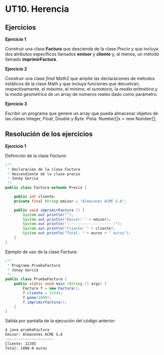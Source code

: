 # UT10. Herencia

## Ejercicios

__Ejercicio 1__

Construir una clase __Factura__ que descienda de la clase _Precio_ y que incluya dos atributos específicos llamados __emisor__ y __cliente__ y, al menos, un método llamado __imprimirFactura__.

__Ejercicio 2__

Construir una clase _final Math2_ que amplíe las declaraciones de métodos estáticos de la clase Math y que incluya funciones que devuelvan, respectivamente, el _máximo_, el _mínimo_, el _sumatorio_, la _media aritmética_ y la _media geométrica_ de un array de números reales dado como parámetro.

__Ejercicio 3__

Escribir un programa que genere un array que pueda almacenar objetos de las clases Integer, Float, Double y Byte. Pista: Number[]x = new Number[];

## Resolución de los ejercicios

__Ejercicio 1__

Definición de la clase _Factura_:

```java
/**
 * Declaracion de la clase Factura
 * descendiente de la clase precio
 * Jonay Garcia
 */
public class Factura extends Precio {

    public int cliente;
    private final String emisor = "Almacenes ACME S.A";

    public void imprimirFactura () {
        System.out.println("");
        System.out.println("Emisor: " + emisor);
        System.out.println("----------------------");
        System.out.println("Cliente: " + cliente);
        System.out.println("Total: " + euros + " euros");
    }
}
```

Ejemplo de uso de la clase _Factura_:

```java
/**
 * Programa PruebaFactura
 * Jonay Garcia
 */
public class PruebaFactura {
    public static void main (String [] args) {
        Factura f = new Factura();
        f.cliente = 12345;
        f.pone(1000);
        f.imprimirFactura();
    }
}
```

Salida por pantalla de la ejecución del código anterior:

```bash
$ java pruebaFactura
Emisor: Almacenes ACME S.A
----------------------
Cliente: 12345
Total: 1000.0 euros
```